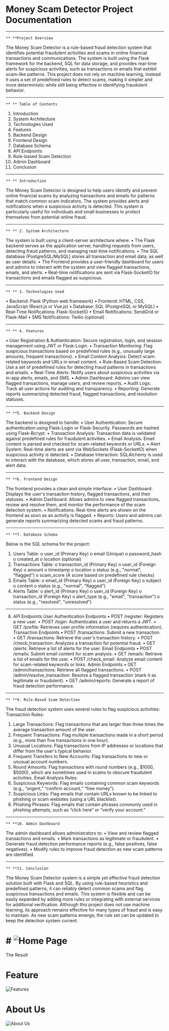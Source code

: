 # Money Scam Detector Project Documentation 
________________________________________
	** **Project Overview
The Money Scam Detector is a rule-based fraud detection system that identifies potential fraudulent activities and scams in online financial transactions and communications. The system is built using the Flask framework for the backend, SQL for data storage, and provides real-time alerts for suspicious activities, such as transactions or emails that exhibit scam-like patterns.
This project does not rely on machine learning, instead it uses a set of predefined rules to detect scams, making it simpler and more deterministic while still being effective in identifying fraudulent behavior.
________________________________________
	** ** Table of Contents
1.	Introduction
2.	System Architecture
3.	Technologies Used
4.	Features
5.	Backend Design
6.	Frontend Design
7.	Database Schema
8.	API Endpoints
9.	Rule-based Scam Detection
10.	Admin Dashboard
11.	Conclusion
________________________________________
	** ** Introduction
The Money Scam Detector is designed to help users identify and prevent online financial scams by analyzing transactions and emails for patterns that match common scam indicators. The system provides alerts and notifications when a suspicious activity is detected. This system is particularly useful for individuals and small businesses to protect themselves from potential online fraud.
________________________________________
	** ** 2. System Architecture
The system is built using a client-server architecture where:
•	The Flask backend serves as the application server, handling requests from users, detecting fraud patterns, and managing real-time notifications.
•	The SQL database (PostgreSQL/MySQL) stores all transaction and email data, as well as user details.
•	The Frontend provides a user-friendly dashboard for users and admins to interact with the system and view flagged transactions, emails, and alerts.
•	Real-time notifications are sent via Flask-SocketIO for transactions and emails flagged as suspicious.
________________________________________
	** ** 3. Technologies Used
•	Backend: Flask (Python web framework)
•	Frontend: HTML, CSS, JavaScript (React.js or Vue.js)
•	Database: SQL (PostgreSQL or MySQL)
•	Real-Time Notifications: Flask-SocketIO
•	Email Notifications: SendGrid or Flask-Mail
•	SMS Notifications: Twilio (optional)
________________________________________
	** ** 4. Features
•	User Registration & Authentication: Secure registration, login, and session management using JWT or Flask-Login.
•	Transaction Monitoring: Flag suspicious transactions based on predefined rules (e.g., unusually large amounts, frequent transactions).
•	Email Content Analysis: Detect scam-related keywords and URLs in email content.
•	Rule-Based Scam Detection: Use a set of predefined rules for detecting fraud patterns in transactions and emails.
•	Real-Time Alerts: Notify users about suspicious activities via in-app alerts, emails, and SMS.
•	Admin Dashboard: Admins can view flagged transactions, manage users, and review reports.
•	Audit Logs: Track all user actions for auditing and transparency.
•	Reporting: Generate reports summarizing detected fraud, flagged transactions, and resolution statuses.
________________________________________
	** **5. Backend Design
The backend is designed to handle:
•	User Authentication: Secure authentication using Flask-Login or Flask-Security. Passwords are hashed using Flask-Bcrypt.
•	Transaction Analysis: Transaction data is validated against predefined rules for fraudulent activities.
•	Email Analysis: Email content is parsed and checked for scam-related keywords or URLs.
•	Alert System: Real-time alerts are sent via WebSockets (Flask-SocketIO) when suspicious activity is detected.
•	Database Interaction: SQLAlchemy is used to interact with the database, which stores all user, transaction, email, and alert data.
________________________________________
	** **6. Frontend Design
The frontend provides a clean and simple interface:
•	User Dashboard: Displays the user's transaction history, flagged transactions, and their statuses.
•	Admin Dashboard: Allows admins to view flagged transactions, review and resolve them, and monitor the performance of the scam detection system.
•	Notifications: Real-time alerts are shown on the frontend as soon as an activity is flagged.
•	Reports: Users and admins can generate reports summarizing detected scams and fraud patterns.
________________________________________
	** **7. Database Schema
Below is the SQL schema for the project:
1.	Users Table:
o	user_id (Primary Key)
o	email (Unique)
o	password_hash
o	created_at
o	location (optional)
2.	Transactions Table:
o	transaction_id (Primary Key)
o	user_id (Foreign Key)
o	amount
o	timestamp
o	location
o	status (e.g., "normal", "flagged")
o	scam_score (A score based on predefined rule checks)
3.	Emails Table:
o	email_id (Primary Key)
o	user_id (Foreign Key)
o	subject
o	content
o	status (e.g., "normal", "flagged")
4.	Alerts Table:
o	alert_id (Primary Key)
o	user_id (Foreign Key)
o	transaction_id (Foreign Key)
o	alert_type (e.g., "email", "transaction")
o	status (e.g., "resolved", "unresolved")
________________________________________
8. API Endpoints
User Authentication Endpoints
•	POST /register: Registers a new user.
•	POST /login: Authenticates a user and returns a JWT.
•	GET /profile: Retrieves user profile information (requires authentication).
Transaction Endpoints
•	POST /transactions: Submit a new transaction.
•	GET /transactions: Retrieve the user's transaction history.
•	POST /check_transaction: Analyzes a transaction for potential fraud.
•	GET /alerts: Retrieve a list of alerts for the user.
Email Endpoints
•	POST /emails: Submit email content for scam analysis.
•	GET /emails: Retrieve a list of emails for the user.
•	POST /check_email: Analyze email content for scam-related keywords or links.
Admin Endpoints
•	GET /admin/transactions: Retrieve all flagged transactions.
•	POST /admin/resolve_transaction: Resolve a flagged transaction (mark it as legitimate or fraudulent).
•	GET /admin/reports: Generate a report of fraud detection performance.
________________________________________
	** **9. Rule-Based Scam Detection
The fraud detection system uses several rules to flag suspicious activities:
Transaction Rules:
1.	Large Transactions: Flag transactions that are larger than three times the average transaction amount of the user.
2.	Frequent Transactions: Flag multiple transactions made in a short period (e.g., more than five transactions in one hour).
3.	Unusual Locations: Flag transactions from IP addresses or locations that differ from the user's typical behavior.
4.	Frequent Transfers to New Accounts: Flag transactions to new or unusual account numbers.
5.	Round Amounts: Flag transactions with round numbers (e.g., $1000, $5000), which are sometimes used in scams to obscure fraudulent activities.
Email Analysis Rules:
1.	Suspicious Keywords: Flag emails containing common scam keywords (e.g., “urgent,” “confirm account,” “free money”).
2.	Suspicious Links: Flag emails that contain URLs known to be linked to phishing or scam websites (using a URL blacklist).
3.	Phishing Phrases: Flag emails that contain phrases commonly used in phishing attempts, such as “click here” or “verify your account.”
________________________________________
	** **10. Admin Dashboard
The admin dashboard allows administrators to:
•	View and review flagged transactions and emails.
•	Mark transactions as legitimate or fraudulent.
•	Generate fraud detection performance reports (e.g., false positives, false negatives).
•	Modify rules to improve fraud detection as new scam patterns are identified.
_____________________________________
	** **11. Conclusion
The Money Scam Detector system is a simple yet effective fraud detection solution built with Flask and SQL. By using rule-based heuristics and predefined patterns, it can reliably detect common scams and flag suspicious transactions and emails. This system is flexible and can be easily expanded by adding more rules or integrating with external services for additional verification.
Although this project does not use machine learning, its approach remains effective for many types of fraud and is easy to maintain. As new scam patterns emerge, the rule set can be updated to keep the detection system current.


# # ![Home Page](https://github.com/user-attachments/assets/a1837fc8-bb17-4c93-b36f-158758f29f4f)

The Result

# Feature 

![Features](https://github.com/user-attachments/assets/933f34c9-ea82-4d9e-844c-1028876225b4)

# About Us

![About Us](https://github.com/user-attachments/assets/ea5657a7-2498-4cfc-912f-74cf0b252fee)





